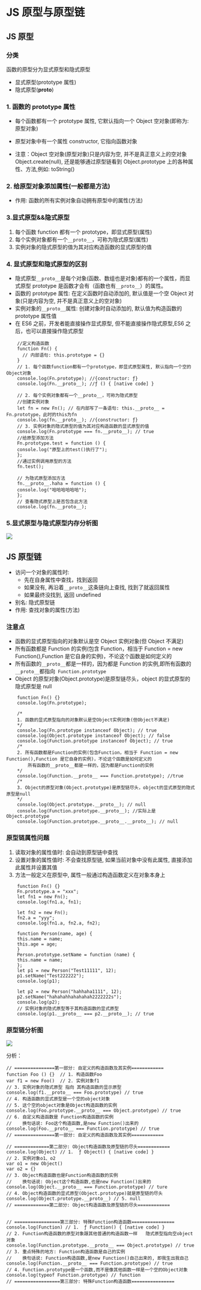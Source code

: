 # JS 原型与原型链

## JS 原型

### 分类

函数的原型分为显式原型和隐式原型

- 显式原型(prototype 属性)
- 隐式原型(**proto**)

### 1. 函数的 prototype 属性

- 每个函数都有一个 prototype 属性, 它默认指向一个 Object 空对象(即称为: 原型对象)
- 原型对象中有一个属性 constructor, 它指向函数对象

- 注意：Object 空对象(原型对象)只是内容为空, 并不是真正意义上的空对象 Object.create(null), 还是能够通过原型链看到 Object.prototype 上的各种属性、方法,例如: toString()

### 2. 给原型对象添加属性(一般都是方法)

- 作用: 函数的所有实例对象自动拥有原型中的属性(方法)

### 3.显式原型&&隐式原型

1. 每个函数 function 都有一个 prototype，即显式原型(属性)
2. 每个实例对象都有一个`__proto__`，可称为隐式原型(属性)
3. 实例对象的隐式原型的值为其对应构造函数的显式原型的值

### 4. 显式原型和隐式原型的区别

- 隐式原型`__proto__`是每个对象(函数、数组也是对象)都有的一个属性，而显式原型 prototype 是函数才会有（函数也有`__proto__`）的属性。
- 函数的 prototype 属性: 在定义函数时自动添加的, 默认值是一个空 Object 对象(只是内容为空, 并不是真正意义上的空对象)
- 实例对象的`__proto__`属性: 创建对象时自动添加的, 默认值为构造函数的 prototype 属性值
- 在 ES6 之前，开发者能直接操作显式原型, 但不能直接操作隐式原型,ES6 之后，也可以直接操作隐式原型

```
    //定义构造函数
    function Fn() {
      // 内部语句: this.prototype = {}
    }
    // 1. 每个函数function都有一个prototype，即显式原型属性, 默认指向一个空的Object对象
    console.log(Fn.prototype); //{constructor: ƒ}
    console.log(Fn.__proto__); //ƒ () { [native code] }

    // 2. 每个实例对象都有一个__proto__，可称为隐式原型
    //创建实例对象
    let fn = new Fn(); // 在内部写了一条语句: this.__proto__ = Fn.prototype，此时的this为fn
    console.log(fn.__proto__); //{constructor: ƒ}
    // 3. 实例对象的隐式原型的值为其对应构造函数的显式原型的值
    console.log(Fn.prototype === fn.__proto__); // true
    //给原型添加方法
    Fn.prototype.test = function () {
    console.log("原型上的test()执行了");
    };
    //通过实例调用原型的方法
    fn.test();

    // 为隐式原型添加方法
    fn.__proto__.haha = function () {
    console.log("哈哈哈哈哈哈");
    };
    // 查看隐式原型上是否包含此方法
    console.log(fn.__proto__);
```

### 5.显式原型与隐式原型内存分析图

![](https://cdn.jsdelivr.net/gh/gujunling/PicGo-image/test/20210415111111.png)

## JS 原型链

- 访问一个对象的属性时:
  - 先在自身属性中查找，找到返回
  - 如果没有, 再沿着`__proto__`这条链向上查找, 找到了就返回属性
  - 如果最终没找到, 返回 undefined
- 别名: 隐式原型链
- 作用: 查找对象的属性(方法)

### 注意点

- 函数的显式原型指向的对象默认是空 Object 实例对象(但 Object 不满足)
- 所有函数都是 Function 的实例(包含 Function，相当于 Function = new Function(),Function 是它自身的实例)，不论这个函数是如何定义的
- 所有函数的`__proto__`都是一样的，因为都是 Function 的实例,即所有函数的`__proto__`都指向` Function.prototype`
- Object 的原型对象(Object.prototype)是原型链尽头，object 的显式原型的隐式原型是 null

```
    function Fn() {}
    console.log(Fn.prototype);

    /*
    1. 函数的显式原型指向的对象默认是空Object实例对象(但Object不满足)
    */
    console.log(Fn.prototype instanceof Object); // true
    console.log(Object.prototype instanceof Object); // false
    console.log(Function.prototype instanceof Object); // true
    /*
    2. 所有函数都是Function的实例(包含Function，相当于 Function = new Function(),Function 是它自身的实例)，不论这个函数是如何定义的
        所有函数的__proto__都是一样的，因为都是Function的实例
    */
    console.log(Function.__proto__ === Function.prototype); //true
    /*
    3. Object的原型对象(Object.prototype)是原型链尽头，object的显式原型的隐式原型是null
    */
    console.log(Object.prototype.__proto__); // null
    console.log(Function.prototype.__proto__); //实际上是 Object.prototype
    console.log(Function.prototype.__proto__.__proto__); // null
```

### 原型链属性问题

1. 读取对象的属性值时: 会自动到原型链中查找
2. 设置对象的属性值时: 不会查找原型链, 如果当前对象中没有此属性, 直接添加此属性并设置其值
3. 方法一般定义在原型中, 属性一般通过构造函数定义在对象本身上

```
    function Fn() {}
    Fn.prototype.a = "xxx";
    let fn1 = new Fn();
    console.log(fn1.a, fn1);

    let fn2 = new Fn();
    fn2.a = "yyy";
    console.log(fn1.a, fn2.a, fn2);

    function Person(name, age) {
    this.name = name;
    this.age = age;
    }
    Person.prototype.setName = function (name) {
    this.name = name;
    };
    let p1 = new Person("Test11111", 12);
    p1.setName("Test222222");
    console.log(p1);

    let p2 = new Person("hahhaha1111", 12);
    p2.setName("hahahahhahahahah2222222s");
    console.log(p2);
    // 实例对象的隐式原型等于其构造函数的显式原型
    console.log(p1.__proto__ === p2.__proto__); // true
```

### 原型链分析图

![](https://cdn.jsdelivr.net/gh/gujunling/PicGo-image/test/2021041500000.jpg)

分析：

```
// ===============第一部分: 自定义的构造函数及其实例============
function Foo () {}  // 1. 构造函数Foo
var f1 = new Foo()  // 2. 实例对象f1
// 3. 实例对象的隐式原型 指向 其构造函数的显示原型
console.log(f1.__proto__ === Foo.prototype) // true
// 4. 构造函数的显式原型是一个空的object对象
// 5. 这个空的object对象是Object构造函数的实例
console.log(Foo.prototype.__proto__ === Object.prototype) // true
// 6. 自定义构造函数是 Function构造函数的实例
//    换句话说: Foo这个构造函数,是new Function()出来的
console.log(Foo.__proto__ === Function.prototype) // true
// ===============第一部分: 自定义的构造函数及其实例============

// =============第二部分: Object构造函数及原型链的尽头============
console.log(Object) // 1.  ƒ Object() { [native code] }
// 2. 实例对象o1、o2
var o1 = new Object()
var o2 = {}
// 3. Object构造函数也是Function构造函数的实例
//    换句话说: Object这个构造函数,也是new Function()出来的
console.log(Object.__proto__ === Function.prototype) // ture
// 4. Object构造函数的显式原型(Object.prototype)就是原型链的尽头
console.log(Object.prototype.__proto__) // 5. null
// =============第二部分: Object构造函数及原型链的尽头============


// =================第三部分: 特殊Function构造函数================
console.log(Function) // 1.  ƒ Function() { [native code] }
// 2. Function构造函数的原型对象跟其他普通的构造函数一样   隐式原型指向空object对象
console.log(Function.prototype.__proto__ === Object.prototype) // true
// 3. 重点特殊的地方: Function构造函数是自己的实例
//    换句话说: Function构造函数,是new Function()自己出来的, 即我生出我自己
console.log(Function.__proto__ === Function.prototype) // true
// 4. Function.prototype是一个函数,而不是像其他函数一样是一个空的Object对象
console.log(typeof Function.prototype) // function
// =================第三部分: 特殊Function构造函数================
```
